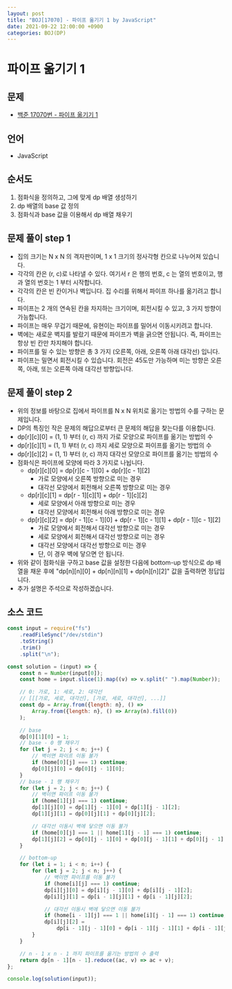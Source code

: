 ```yaml
---
layout: post
title: "BOJ[17070] - 파이프 옮기기 1 by JavaScript"
date: 2021-09-22 12:00:00 +0900
categories: BOJ(DP)
---
```


# 파이프 옮기기 1

## 문제

- [백준 17070번 - 파이프 옮기기 1](https://www.acmicpc.net/problem/17070)

## 언어

- JavaScript

## 순서도

1. 점화식을 정의하고, 그에 맞게 dp 배열 생성하기
2. dp 배열의 base 값 정의
3. 점화식과 base 값을 이용해서 dp 배열 채우기

## 문제 풀이 step 1

- 집의 크기는 N x N 의 격자판이며, 1 x 1 크기의 정사각형 칸으로 나누어져 있습니다.
- 각각의 칸은 (r, c)로 나타낼 수 있다. 여기서 r 은 행의 번호, c 는 열의 번호이고, 행과 열의 번호는 1 부터 시작합니다.
- 각각의 칸은 빈 칸이거나 벽입니다. 집 수리를 위해서 파이프 하나를 옮기려고 합니다.
- 파이프는 2 개의 연속된 칸을 차지하는 크기이며, 회전시킬 수 있고, 3 가지 방향이 가능합니다.
- 파이프는 매우 무겁기 때문에, 유현이는 파이프를 밀어서 이동시키려고 합니다.
- 벽에는 새로운 벽지를 발랐기 때문에 파이프가 벽을 긁으면 안됩니다. 즉, 파이프는 항상 빈 칸만 차지해야 합니다.
- 파이프를 밀 수 있는 방향은 총 3 가지 (오른쪽, 아래, 오른쪽 아래 대각선) 입니다.
- 파이프는 밀면서 회전시킬 수 있습니다. 회전은 45도만 가능하며 미는 방향은 오른쪽, 아래, 또는 오른쪽 아래 대각선 방향입니다.

## 문제 풀이 step 2

- 위의 정보를 바탕으로 집에서 파이프를 N x N 위치로 옮기는 방법의 수를 구하는 문제입니다.
- DP의 특징인 작은 문제의 해답으로부터 큰 문제의 해답을 찾는다를 이용합니다.
- dp[r][c][0] = (1, 1) 부터 (r, c) 까지 가로 모양으로 파이프를 옮기는 방법의 수
- dp[r][c][1] = (1, 1) 부터 (r, c) 까지 세로 모양으로 파이프를 옮기는 방법의 수
- dp[r][c][2] = (1, 1) 부터 (r, c) 까지 대각선 모양으로 파이프를 옮기는 방법의 수
- 점화식은 파이프에 모양에 따라 3 가지로 나뉩니다.
  - dp[r][c][0] = dp[r][c - 1][0] + dp[r][c - 1][2]
    - 가로 모양에서 오른쪽 방향으로 미는 경우
    - 대각선 모양에서 회전해서 오른쪽 방향으로 미는 경우
  - dp[r][c][1] = dp[r - 1][c][1] + dp[r - 1][c][2]
    - 세로 모양에서 아래 방향으로 미는 경우
    - 대각선 모양에서 회전해서 아래 방향으로 미는 경우
  - dp[r][c][2] = dp[r - 1][c - 1][0] + dp[r - 1][c - 1][1] + dp[r - 1][c - 1][2]
    - 가로 모양에서 회전해서 대각선 방향으로 미는 경우
    - 세로 모양에서 회전해서 대각선 방향으로 미는 경우
    - 대각선 모양에서 대각선 방향으로 미는 경우
    - 단, 이 경우 벽에 닿으면 안 됩니다.
- 위와 같이 점화식을 구하고 base 값을 설정한 다음에 bottom-up 방식으로 dp 배열을 채운 후에 "dp[n][n][0] + dp[n][n][1] + dp[n][n][2]" 값을 출력하면 정답입니다.
- 추가 설명은 주석으로 작성하겠습니다.

## 소스 코드

```javascript
const input = require("fs")
	.readFileSync("/dev/stdin")
	.toString()
	.trim()
	.split("\n");

const solution = (input) => {
	const n = Number(input[0]);
	const home = input.slice(1).map((v) => v.split(" ").map(Number));

	// 0: 가로, 1: 세로, 2: 대각선
	// [[[가로, 세로, 대각선], [가로, 세로, 대각선], ...]]
	const dp = Array.from({length: n}, () =>
		Array.from({length: n}, () => Array(n).fill(0))
	);

	// base
	dp[0][1][0] = 1;
	// base - 0 행 채우기
	for (let j = 2; j < n; j++) {
		// 벽이면 파이프 이동 불가
		if (home[0][j] === 1) continue;
		dp[0][j][0] = dp[0][j - 1][0];
	}
	// base - 1 행 채우기
	for (let j = 2; j < n; j++) {
		// 벽이면 파이프 이동 불가
		if (home[1][j] === 1) continue;
		dp[1][j][0] = dp[1][j - 1][0] + dp[1][j - 1][2];
		dp[1][j][1] = dp[0][j][1] + dp[0][j][2];

		// 대각선 이동시 벽에 닿으면 이동 불가
		if (home[0][j] === 1 || home[1][j - 1] === 1) continue;
		dp[1][j][2] = dp[0][j - 1][0] + dp[0][j - 1][1] + dp[0][j - 1][2];
	}

	// bottom-up
	for (let i = 1; i < n; i++) {
		for (let j = 2; j < n; j++) {
			// 벽이면 파이프를 이동 불가
			if (home[i][j] === 1) continue;
			dp[i][j][0] = dp[i][j - 1][0] + dp[i][j - 1][2];
			dp[i][j][1] = dp[i - 1][j][1] + dp[i - 1][j][2];

			// 대각선 이동시 벽에 닿으면 이동 불가
			if (home[i - 1][j] === 1 || home[i][j - 1] === 1) continue;
			dp[i][j][2] =
				dp[i - 1][j - 1][0] + dp[i - 1][j - 1][1] + dp[i - 1][j - 1][2];
		}
	}

	// n - 1 x n - 1 까지 파이프를 옮기는 방법의 수 출력
	return dp[n - 1][n - 1].reduce((ac, v) => ac + v);
};

console.log(solution(input));
```
